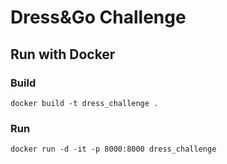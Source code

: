 # Dress&Go Challenge

## Run with Docker
### Build
```
docker build -t dress_challenge . 
```
### Run
```
docker run -d -it -p 8000:8000 dress_challenge
```
